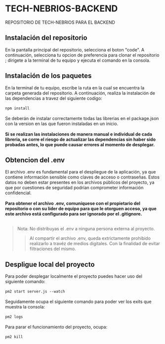 # TECH-NEBRIOS-BACKEND
REPOSITORIO DE TECH-NEBRIOS PARA EL BACKEND

## Instalación del repositorio
En la pantalla principal del repositorio, selecciona el boton "code". A continuación, selecciona tu opcion de preferencia para clonar el repositorio <sea https o SSH>; dirigete a la terminal de tu equipo y ejecuta el comando en la consola.

## Instalación de los paquetes
En la terminal de tu equipo, escribe la ruta en la cual se encuentra la carpeta generada del repositorio. A continuación, realiza la instalación de las dependencias a travez del siguiente codigo:<br><br>
`npm install` <br><br>
Se deberán de instalar correctamente todas las librerias en el package.json con la version en las que fueron instaladas en un inicio.<br><br>
**Si se realizan las instalaciones de manera manual e individual de cada libreria, se corre el riesgo de actualizar las dependencias sin haber sido probadas antes, lo que puede causar errores al momento de desplegar.**

## Obtencion del .env
El archivo .env es fundamental para el despliegue de la aplicación, ya que contiene información sensible como claves de acceso o contraseñas. Estos datos no deben estar presentes en los archivos públicos del proyecto, ya que por cuestiones de seguridad podrían comprometer información confidencial. <br><br>
**Para obtener el archivo .env, comuníquese con el propietario del repositorio o con su líder de equipo para que le otorguen acceso, ya que este archivo está configurado para ser ignorado por el .gitignore.**
<br><br>
>Nota: No distribuyas el .env a ninguna persona externa al proyecto.
>>Al compartir el archivo .env, queda extrictamente prohibido realizarlo a travéz de medios digitales. Con la finalidad de evitar filtraciones del mismo.

## Despligue local del proyecto
Para poder desplegar localmente el proyecto puedes hacer uso del siguiente comando: <br><br>
`pm2 start server.js --watch`
<br><br>
Seguidamente ocupa el siguiente comando para poder ver los exits que muestra la consola: <br><br>
`pm2 logs` <br><br>
Para parar el funcionamiento del proyecto, ocupa: <br><br>
`pm2 kill`
